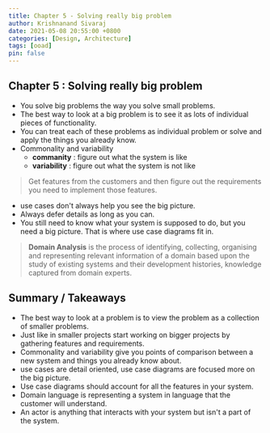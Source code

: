 ```yaml
---
title: Chapter 5 - Solving really big problem
author: Krishnanand Sivaraj
date: 2021-05-08 20:55:00 +0800
categories: [Design, Architecture]
tags: [ooad]
pin: false
---
```


## Chapter 5 : Solving really big problem

- You solve big problems the way you solve small problems.
- The best way to look at a big problem is to see it as lots of individual pieces of functionality.
- You can treat each of these problems as individual problem or solve and apply the things you already know.
- Commonality and variability
  - **commanity** : figure out what the system is like
  - **variability** : figure out what the system is not like

> Get features from the customers and then figure out the requirements you need to implement those features.
>
- use cases don't always help you see the big picture.
- Always defer details as long as you can.
- You still need to know what your system is supposed to do, but you need a big picture.  That is where use case diagrams fit in.

> **Domain Analysis** is the process of identifying, collecting, organising and representing relevant information of a domain based upon the study of existing systems and their development histories, knowledge captured from domain experts.

## Summary / Takeaways

- The best way to look at a problem is to view the problem as a collection of smaller problems.
- Just like in smaller projects start working on bigger projects by gathering features and requirements.
- Commonality and variability give you points of comparison between a new system and things you already know about.
- use cases are detail oriented, use case diagrams are focused more on the big picture.
- Use case diagrams should account for all the features in your system.
- Domain language is representing a system in language that the customer will understand.
- An actor is anything that interacts with your system but isn't a part of the system.